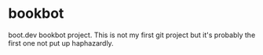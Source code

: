 # bookbot
boot.dev bookbot project.
This is not my first git project but it's probably the first one not put up haphazardly.